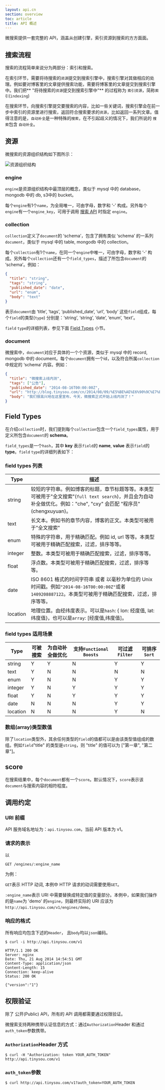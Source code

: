 ```yaml
---
layout: api.cn
section: overview
toc: article
title: API 概述
---
```


微搜索提供一套完整的 API，涵盖从创建引擎，索引资源到搜索的方方面面。

## 搜索流程

搜索的流程简单来说分为两部分：索引和搜索。

在索引环节，需要将待搜索的`资源`提交到搜索引擎中，搜索引擎对其做相应的处理。例如要对博客里的文章提供搜索功能，需要将博客里的文章提交到搜索引擎中。我们把** "将待搜索的`资源`提交到搜索引擎中"** 的过程称为 `索引资源`，简称`索引`(`indexing`)

在搜索环节，向搜索引擎提交要搜索的内容，比如一些关键词，搜索引擎会在前一步中索引的资源里进行搜索，返回符合搜索要求的`资源`，比如返回一系列文章。值得注意的是，`自动补全`是一种特殊的`搜索`，在不引起歧义的情况下，我们所说的 `搜索`包含 `自动补全`。

## 资源

微搜索的资源组织结构如下图所示：

![资源组织结构][resource_structure]

### engine

`engine`是资源组织结构中最顶层的概念，类似于 mysql 中的 database，mongodb 中的 db, s3中的 bucket。

每个`engine`有1个`name`，为全局唯一，可由字母，数字和 ‘-’ 构成。另外每个`engine`有一个`engine_key`，可用于调用 [搜索 API][search_api] 时指定 `engine`。

### collection

`collection`定义了`document`的 ‘schema’，包含了拥有类似 ‘schema’ 的一系列`document`，类似于 mysql 中的 table, mongodb 中的 collection。

每个`collection`有1个`name`，在同一个`engine`中唯一，可由字母，数字和 ‘-’ 构成。另外每个`collection`还有一个`field_types`，描述了所包含`document`的 ‘schema’。例如：

```json
{
  "title": "string",
  "tags": "string",
  "published_date": "date",
  "url": "enum",
  "body": "text"
}
```

表示`document`由 ‘title’, ‘tags’, ‘published_date’, ‘url’, ‘body’ 这些`field`组成，每个`field`的类型(`type`) 分别是：‘string’, ‘string’, ‘date’, ‘enum’, ‘text’。

`field` `type`的详细列表，参见下面 [Field Types][field_types] 小节。

### document

微搜索中，`document`对应于具体的一个个资源，类似于 mysql 中的 record, mongodb 中的 document。每个`document`拥有一个id，以及符合所属`collection`中规定的 ‘schema’ 内容。例如：

```json
{
  "title": "微搜索上线内测",
  "tags": ["公告"],
  "published_date": "2014-08-16T00:00:00Z",
  "url": "http://blog.tinysou.com/cn/2014/08/09/%E5%BE%AE%E6%90%9C%E7%B4%A2%E4%B8%8A%E7%BA%BF%E5%86%85%E6%B5%8B.html",
  "body": "我们很高兴地在这里宣布，今天，微搜索正式开始上线内测了！"
}
```


## Field Types

在介绍`collection`时，我们提到每个`collection`包含一个`field_types`属性，用于定义所包含`document`的 **schema**。

`field_types`是一个`hash`，其中 **key** 表示`field`的 **name**, **value** 表示`field`的 **type**。`field` `type`的详细列表如下：

### field types 列表

| Type | 描述 |
| ------- | ------ |
| string  | 较短的字符串。例如博客的标题，章节标题等等。本类型可被用于"全文搜索"(`full text search`)，并且会为自动补全做优化。例如："che", "cxy" 会匹配 "程序员"(chengxuyuan)。 |
| text    | 长文本。例如书的章节内容，博客的正文。本类型可被用于"全文搜索" |
| enum    | 特殊的字符串，用于精确匹配。例如 id, url 等等。本类型可被用于精确匹配搜索，过滤，排序等等。 |
| integer | 整数。本类型可被用于精确匹配搜索，过滤，排序等等。 |
| float   | 浮点数。本类型可被用于精确匹配搜索，过滤，排序等等。 |
| date    | ISO 8601 格式的时间字符串 或者 以毫秒为单位的 Unix 时间戳。例如`"2014-08-16T00:00:00Z"`或者`1409208887122`。本类型可被用于精确匹配搜索，过滤，排序等等。 |
| location| 地理位置。由经纬度表示。可以是`hash`: { lon: 经度值, lat: 纬度值}，也可以是`array`: [经度值,纬度值]。 |

### field types 适用场景

| Type       | 可被搜索    | 为自动补全做优化 |  支持`Functional Boosts`|可过滤`Filter`| 可排序`Sort`|
| ---------- | ------ | ----------------- | ------------------------ | ----------- | --------------- |
| string    | Y | Y | N | Y | Y |
| text      | Y | N | N | N | N |
| enum      | Y | N | N | Y | Y |
| integer   | Y | N | Y | Y | Y |
| float     | Y | N | Y | Y | Y |
| date      | N | N | N | Y | Y |
| location  | N | N | N | Y | N |

### 数组(array)类型数值

除了`location`类型外，其余任何类型的`field`的值都可以是由该类型值组成的数组。例如`field`"title" 的类型是`string`，则 "title" 的值可以为 ["第一章", "第二章"]。

## score

在搜索结果中，每个`document`都有一个`score`。默认情况下，`score`表示该`document`与搜索内容的相符程度。

## 调用约定

### URI 前缀

API 服务域名地址为：`api.tinysou.com`，当前 API 版本为 v1。

### 请求的表示

以

```
GET /engines/:engine_name
```

为例：

`GET`表示 HTTP 动词, 本例中 HTTP 请求的动词需要使用`GET`。

`:engine_name`表示 URI 中需要替换成特定值的变量部分。本例中，如果我们操作的是`name`为 'demo' 的`engine`，则最终实际的 URI 应该为`http://api.tinysou.com/v1/engines/demo`。

### 响应的格式

所有响应均包含下述的`Header`， 且`body`均以`json`编码。

```
$ curl -i http://api.tinysou.com/v1

HTTP/1.1 200 OK
Server: nginx
Date: Thu, 21 Aug 2014 14:54:51 GMT
Content-Type: application/json
Content-Length: 15
Connection: keep-alive
Status: 200 OK

{"version":"1"}
```

## 权限验证

除了 公开(Public) API，所有的 API 调用都需要通过权限验证。

微搜索支持两种携带认证信息的方式：通过`Authorization`Header 和通过`auth_token`参数携带。

### `Authorization`Header 方式

```
$ curl -H "Authorization: token YOUR_AUTH_TOKEN" http://api.tinysou.com/v1
```

### `auth_token`参数

```
$ curl http://api.tinysou.com/v1?auth_token=YOUR_AUTH_TOKEN
```

[resource_structure]:resource_structure.png
[field_types]:/v1/overview.html#3-Field-Types
[search_api]:/v1/searching.html
